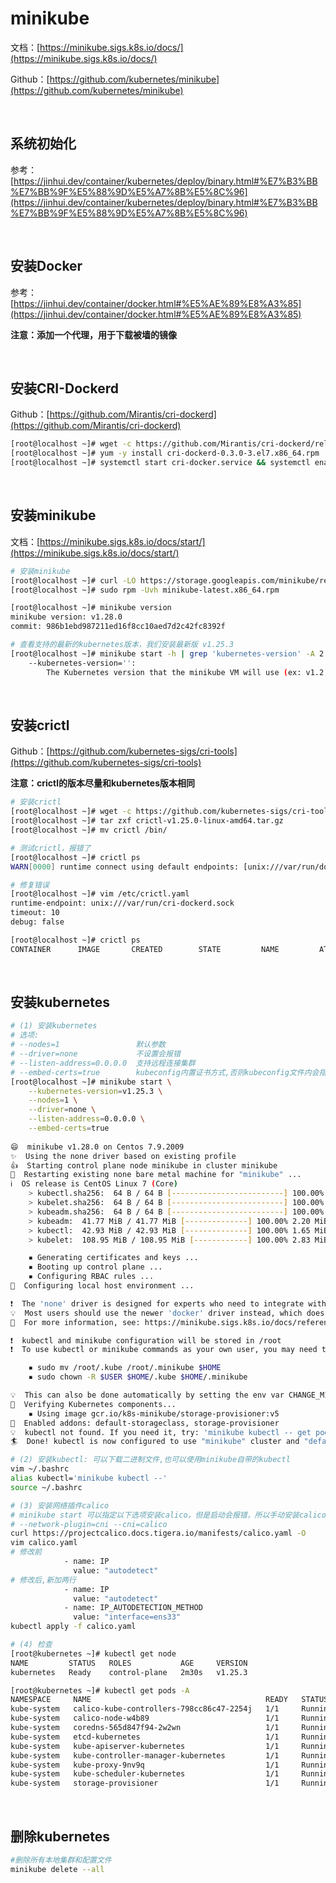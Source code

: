# minikube

文档：[https://minikube.sigs.k8s.io/docs/](https://minikube.sigs.k8s.io/docs/)

Github：[https://github.com/kubernetes/minikube](https://github.com/kubernetes/minikube)

<br />

## 系统初始化

参考：[https://jinhui.dev/container/kubernetes/deploy/binary.html#%E7%B3%BB%E7%BB%9F%E5%88%9D%E5%A7%8B%E5%8C%96](https://jinhui.dev/container/kubernetes/deploy/binary.html#%E7%B3%BB%E7%BB%9F%E5%88%9D%E5%A7%8B%E5%8C%96)

<br />

## 安装Docker

参考：[https://jinhui.dev/container/docker.html#%E5%AE%89%E8%A3%85](https://jinhui.dev/container/docker.html#%E5%AE%89%E8%A3%85)

**注意：添加一个代理，用于下载被墙的镜像**

<br />

## 安装CRI-Dockerd

Github：[https://github.com/Mirantis/cri-dockerd](https://github.com/Mirantis/cri-dockerd)

```bash
[root@localhost ~]# wget -c https://github.com/Mirantis/cri-dockerd/releases/download/v0.3.0/cri-dockerd-0.3.0-3.el7.x86_64.rpm
[root@localhost ~]# yum -y install cri-dockerd-0.3.0-3.el7.x86_64.rpm
[root@localhost ~]# systemctl start cri-docker.service && systemctl enable cri-docker.service
```

<br />

## 安装minikube

文档：[https://minikube.sigs.k8s.io/docs/start/](https://minikube.sigs.k8s.io/docs/start/)

```bash
# 安装minikube
[root@localhost ~]# curl -LO https://storage.googleapis.com/minikube/releases/latest/minikube-latest.x86_64.rpm
[root@localhost ~]# sudo rpm -Uvh minikube-latest.x86_64.rpm

[root@localhost ~]# minikube version
minikube version: v1.28.0
commit: 986b1ebd987211ed16f8cc10aed7d2c42fc8392f

# 查看支持的最新的kubernetes版本，我们安装最新版 v1.25.3
[root@localhost ~]# minikube start -h | grep 'kubernetes-version' -A 2
    --kubernetes-version='':
        The Kubernetes version that the minikube VM will use (ex: v1.2.3, 'stable' for v1.25.3, 'latest' for v1.25.3). Defaults to 'stable'.
```

<br />

## 安装crictl

Github：[https://github.com/kubernetes-sigs/cri-tools](https://github.com/kubernetes-sigs/cri-tools)

**注意：crictl的版本尽量和kubernetes版本相同**

```bash
# 安装crictl
[root@localhost ~]# wget -c https://github.com/kubernetes-sigs/cri-tools/releases/download/v1.25.0/crictl-v1.25.0-linux-amd64.tar.gz
[root@localhost ~]# tar zxf crictl-v1.25.0-linux-amd64.tar.gz
[root@localhost ~]# mv crictl /bin/

# 测试crictl，报错了
[root@localhost ~]# crictl ps
WARN[0000] runtime connect using default endpoints: [unix:///var/run/dockershim.sock unix:///run/containerd/containerd.sock unix:///run/crio/crio.sock unix:///var/run/cri-dockerd.sock]. As the default settings are now deprecated, you should set the endpoint instead. 

# 修复错误
[root@localhost ~]# vim /etc/crictl.yaml
runtime-endpoint: unix:///var/run/cri-dockerd.sock
timeout: 10
debug: false

[root@localhost ~]# crictl ps
CONTAINER      IMAGE       CREATED        STATE         NAME         ATTEMPT      POD ID      POD
```

<br />

## 安装kubernetes

```bash
# (1) 安装kubernetes
# 选项:
# --nodes=1                 默认参数
# --driver=none             不设置会报错
# --listen-address=0.0.0.0  支持远程连接集群
# --embed-certs=true        kubeconfig内置证书方式,否则kubeconfig文件内会指定证书路径
[root@localhost ~]# minikube start \
    --kubernetes-version=v1.25.3 \
    --nodes=1 \
    --driver=none \
    --listen-address=0.0.0.0 \
    --embed-certs=true 
    
😄  minikube v1.28.0 on Centos 7.9.2009
✨  Using the none driver based on existing profile
👍  Starting control plane node minikube in cluster minikube
🔄  Restarting existing none bare metal machine for "minikube" ...
ℹ️  OS release is CentOS Linux 7 (Core)
    > kubectl.sha256:  64 B / 64 B [-------------------------] 100.00% ? p/s 0s
    > kubelet.sha256:  64 B / 64 B [-------------------------] 100.00% ? p/s 0s
    > kubeadm.sha256:  64 B / 64 B [-------------------------] 100.00% ? p/s 0s
    > kubeadm:  41.77 MiB / 41.77 MiB [--------------] 100.00% 2.20 MiB p/s 19s
    > kubectl:  42.93 MiB / 42.93 MiB [--------------] 100.00% 1.65 MiB p/s 26s
    > kubelet:  108.95 MiB / 108.95 MiB [------------] 100.00% 2.83 MiB p/s 39s

    ▪ Generating certificates and keys ...
    ▪ Booting up control plane ...
    ▪ Configuring RBAC rules ...
🤹  Configuring local host environment ...

❗  The 'none' driver is designed for experts who need to integrate with an existing VM
💡  Most users should use the newer 'docker' driver instead, which does not require root!
📘  For more information, see: https://minikube.sigs.k8s.io/docs/reference/drivers/none/

❗  kubectl and minikube configuration will be stored in /root
❗  To use kubectl or minikube commands as your own user, you may need to relocate them. For example, to overwrite your own settings, run:

    ▪ sudo mv /root/.kube /root/.minikube $HOME
    ▪ sudo chown -R $USER $HOME/.kube $HOME/.minikube

💡  This can also be done automatically by setting the env var CHANGE_MINIKUBE_NONE_USER=true
🔎  Verifying Kubernetes components...
    ▪ Using image gcr.io/k8s-minikube/storage-provisioner:v5
🌟  Enabled addons: default-storageclass, storage-provisioner
💡  kubectl not found. If you need it, try: 'minikube kubectl -- get pods -A'
🏄  Done! kubectl is now configured to use "minikube" cluster and "default" namespace by default

# (2) 安装kubectl: 可以下载二进制文件,也可以使用minikube自带的kubectl
vim ~/.bashrc
alias kubectl='minikube kubectl --'
source ~/.bashrc

# (3) 安装网络插件calico
# minikube start 可以指定以下选项安装calico，但是启动会报错，所以手动安装calico
# --network-plugin=cni --cni=calico
curl https://projectcalico.docs.tigera.io/manifests/calico.yaml -O
vim calico.yaml
# 修改前
            - name: IP
              value: "autodetect"
# 修改后,新加两行
            - name: IP
              value: "autodetect"
            - name: IP_AUTODETECTION_METHOD
              value: "interface=ens33"
kubectl apply -f calico.yaml

# (4) 检查
[root@kubernetes ~]# kubectl get node
NAME         STATUS   ROLES           AGE     VERSION
kubernetes   Ready    control-plane   2m30s   v1.25.3

[root@kubernetes ~]# kubectl get pods -A
NAMESPACE     NAME                                       READY   STATUS    RESTARTS   AGE
kube-system   calico-kube-controllers-798cc86c47-2254j   1/1     Running   0          62s
kube-system   calico-node-w4b89                          1/1     Running   0          62s
kube-system   coredns-565d847f94-2w2wn                   1/1     Running   0          2m56s
kube-system   etcd-kubernetes                            1/1     Running   0          3m9s
kube-system   kube-apiserver-kubernetes                  1/1     Running   0          3m9s
kube-system   kube-controller-manager-kubernetes         1/1     Running   0          3m11s
kube-system   kube-proxy-9nv9q                           1/1     Running   0          2m57s
kube-system   kube-scheduler-kubernetes                  1/1     Running   0          3m9s
kube-system   storage-provisioner                        1/1     Running   0          3m8s
```

<br />

## 删除kubernetes

```bash
#删除所有本地集群和配置文件
minikube delete --all
```

